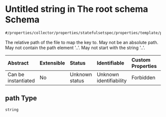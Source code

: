 # Untitled string in The root schema Schema

```txt
#/properties/collector/properties/statefulsetspec/properties/template/properties/spec/properties/volumes/items/properties/configmap/items/items/properties/path#/properties/collector/properties/statefulsetSpec/properties/template/properties/spec/properties/volumes/items/properties/configMap/properties/items/items/properties/path
```

The relative path of the file to map the key to. May not be an absolute path. May not contain the path element '..'. May not start with the string '..'.

| Abstract            | Extensible | Status         | Identifiable            | Custom Properties | Additional Properties | Access Restrictions | Defined In                                                        |
| :------------------ | :--------- | :------------- | :---------------------- | :---------------- | :-------------------- | :------------------ | :---------------------------------------------------------------- |
| Can be instantiated | No         | Unknown status | Unknown identifiability | Forbidden         | Allowed               | none                | [values.schema.json\*](values.schema.json "open original schema") |

## path Type

`string`
